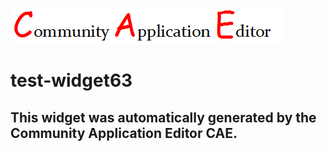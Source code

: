 ![CAE](https://github.com/CAE-Community-Application-Editor/application-test-application63/blob/gh-pages/frontendComponent-test-widget63/img/logo.png)  

test-widget63
===================


This widget was automatically generated by the Community Application Editor CAE.  
---------------
